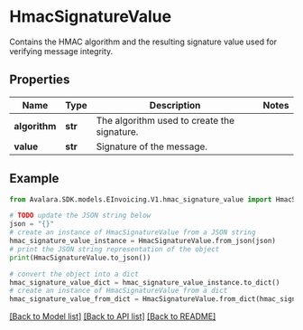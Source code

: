 # HmacSignatureValue

Contains the HMAC algorithm and the resulting signature value used for verifying message integrity.

## Properties

Name | Type | Description | Notes
------------ | ------------- | ------------- | -------------
**algorithm** | **str** | The algorithm used to create the signature. | 
**value** | **str** | Signature of the message. | 

## Example

```python
from Avalara.SDK.models.EInvoicing.V1.hmac_signature_value import HmacSignatureValue

# TODO update the JSON string below
json = "{}"
# create an instance of HmacSignatureValue from a JSON string
hmac_signature_value_instance = HmacSignatureValue.from_json(json)
# print the JSON string representation of the object
print(HmacSignatureValue.to_json())

# convert the object into a dict
hmac_signature_value_dict = hmac_signature_value_instance.to_dict()
# create an instance of HmacSignatureValue from a dict
hmac_signature_value_from_dict = HmacSignatureValue.from_dict(hmac_signature_value_dict)
```
[[Back to Model list]](../README.md#documentation-for-models) [[Back to API list]](../README.md#documentation-for-api-endpoints) [[Back to README]](../README.md)


